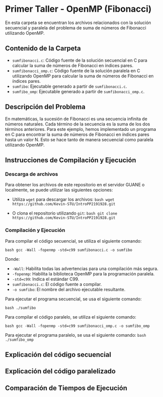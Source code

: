 # Primer Taller - OpenMP (Fibonacci)

En esta carpeta se encuentran los archivos relacionados con la solución secuencial y paralela del problema de suma de números de Fibonacci utilizando OpenMP.

## Contenido de la Carpeta

- `sumfibonacci.c`: Código fuente de la solución secuencial en C para calcular la suma de números de Fibonacci en índices pares.
- `sumfibonacci_omp.c`: Código fuente de la solución paralela en C utilizando OpenMP para calcular la suma de números de Fibonacci en índices pares.
- `sumfibo`: Ejecutable generado a partir de `sumfibonacci.c`.
- `sumfibo_omp`: Ejecutable generado a partir de `sumfibonacci_omp.c`.

## Descripción del Problema

En matemáticas, la sucesión de Fibonacci es una secuencia infinita de números naturales. Cada término de la secuencia es la suma de los dos términos anteriores. Para este ejemplo, hemos implementado un programa en C para encontrar la suma de números de Fibonacci en índices pares hasta un valor N. Esto se hace tanto de manera secuencial como paralela utilizando OpenMP.

## Instrucciones de Compilación y Ejecución

### Descarga de archivos

Para obtener los archivos de este repositorio en el servidor GUANE o localmente, se puede utilizar las siguientes opciones:

- Utiliza `wget` para descargar los archivos:
```bash wget https://github.com/Kevin-STU/IntroPP2191928.git```

- O clona el repositorio utilizando `git`:
```bash git clone https://github.com/Kevin-STU/IntroPP2191928.git```

### Compilación y Ejecución

Para compilar el código secuencial, se utiliza el siguiente comando:

```bash gcc -Wall -fopenmp -std=c99 sumfibonacci.c -o sumfibo```

Donde:
- `-Wall`: Habilita todas las advertencias para una compilación más segura.
- `-fopenmp`: Habilita la biblioteca OpenMP para la programación paralela.
- `-std=c99`: Indica el estándar C99.
- `sumfibonacci.c`: El código fuente a compilar.
- `-o sumfibo`: El nombre del archivo ejecutable resultante.

Para ejecutar el programa secuencial, se usa el siguiente comando:

```bash ./sumfibo```

Para compilar el código paralelo, se utiliza el siguiente comando:

```bash gcc -Wall -fopenmp -std=c99 sumfibonacci_omp.c -o sumfibo_omp```

Para ejecutar el programa paralelo, se usa el siguiente comando:
```bash ./sumfibo_omp```

## Explicación del código secuencial

## Explicación del código paralelizado

## Comparación de Tiempos de Ejecución




